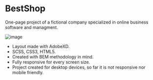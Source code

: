 # BestShop
One-page project of a fictional company specialized in online business software and managment.

![image](https://user-images.githubusercontent.com/25892133/126779083-8d1a2dfb-6d16-4842-8eb9-7bef35309a73.png)

* Layout made with AdobeXD.
* SCSS, CSS3, HTML5. 
* Created with BEM methodology in mind.
* Fully responsive for every screen size.
* Project created for desktop devices, so far it is not responsive nor mobile friendly.
